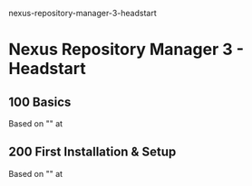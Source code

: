 nexus-repository-manager-3-headstart
# Nexus Repository Manager 3 - Headstart

## 100 Basics

Based on "" at

## 200 First Installation & Setup

Based on "" at 
